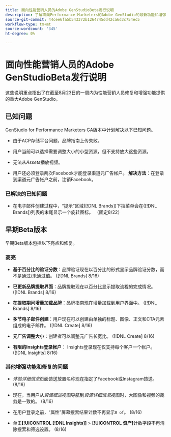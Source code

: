```yaml
---
title: 面向性能营销人员的Adobe GenStudioBeta发行说明
description: 了解面向Performance Marketers的Adobe GenStudio的最新功能和增强功能。
source-git-commit: 44cee6fa5b543372b1264745dd42ca6d3c754ec5
workflow-type: tm+mt
source-wordcount: '345'
ht-degree: 0%

---
```



# 面向性能营销人员的Adobe GenStudioBeta发行说明

这些说明重点指出了在截至8月23日的一周内为性能营销人员修复和增强功能提供的重大Adobe GenStudio。

## 已知问题

GenStudio for Performance Marketers GA版本中计划解决以下已知问题。

* 由于ACP存储平台问题，品牌指南上传失败。<!-- GS-4369 -->

* 用户当前可以选择需要调整大小的小型资源，但不支持放大这些资源。<!-- GS-3131 -->

* 无法从&#x200B;_Assets_&#x200B;播放视频。<!-- GS-3846 -->

* 用户还必须登录两次Facebook才能登录渠道元广告帐户。 **解决方法**：在登录到渠道元广告帐户之前，注销Facebook。

### 已解决的已知问题

* 在电子邮件创建过程中，“提示”区域([!DNL Brands])下拉菜单会在([!DNL Brands])列表的末尾显示一个旋转图标。 （固定8/22） <!-- GS-4077 -->

## 早期Beta版本

早期Beta版本包括以下亮点和修复。

### 高亮

* **基于百分比的验证分数**：品牌验证现在以百分比的形式显示品牌验证分数，而不是通过/未通过值。 ([!DNL Brands] 8/16)

* **已更新品牌提取界面**：品牌提取现在以百分比显示提取流程的完成情况。 ([!DNL Brands] 8/16)

* **在提取期间增量加载品牌**：品牌指南现在增量加载到用户界面中。 ([!DNL Brands] 8/16)

* **多节电子邮件创建**：用户现在可以创建由单独的标题、图像、正文和CTA元素组成的电子邮件。 ([!DNL Create] 8/16)

* **元广告调整大小**：创建者可以调整元广告长宽比。 ([!DNL Create] 8/16)

* **有限的Insights登录帐户**： Insights登录现在仅支持每个客户一个帐户。 ([!DNL Insights] 8/16)

### 其他增强功能和修复的问题

* _体验详细信息_&#x200B;页面馈送放置名称现在指定了Facebook或Instagram馈送。 (8/16)

* 现在，当用户从&#x200B;_资源概述_&#x200B;视图导航到&#x200B;_资源详细信息_&#x200B;视图时，大图像和视频的裁剪是一致的。  (8/16)

* 在用户登录之前，“属性”屏幕搜索结果计数不再显示`0 of`。  (8/16) <!-- GS- 3665 -->

* 单击&#x200B;**[!UICONTROL [!DNL Insights]]** > **[!UICONTROL 资产]**&#x200B;计数字段不再清除搜索和筛选设置。 (8/16) <!-- GS-3476 -->
